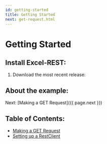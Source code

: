 ```yaml
---
id: getting-started
title: Getting Started
next: get-request.html
---
```


# Getting Started

## Install Excel-REST:

1. Download the most recent release: 

## About the example:

Next: [Making a GET Request]({{ page.next }})

## Table of Contents:

- [Making a GET Request](get-request.html)
- [Setting up a RestClient](setting-up-restclient.html)
